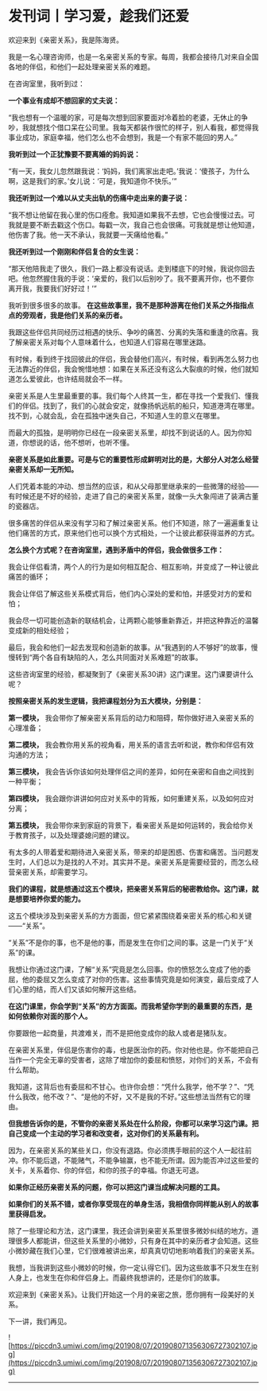 # 发刊词丨学习爱，趁我们还爱

欢迎来到《亲密关系》，我是陈海贤。

我是一名心理咨询师，也是一名亲密关系的专家。每周，我都会接待几对来自全国各地的伴侣，和他们一起处理亲密关系的难题。

在咨询室里，我听到过：

 **一个事业有成却不想回家的丈夫说：**

“我也想有一个温暖的家，可是每次想到回家要面对冷着脸的老婆，无休止的争吵，我就想找个借口呆在公司里。我每天都装作很忙的样子，别人看我，都觉得我事业成功，家庭幸福，他们怎么也不会想到，我是一个有家不能回的男人。”

 **我听到过一个正犹豫要不要离婚的妈妈说：**

“有一天，我女儿忽然跟我说：‘妈妈，我们离家出走吧。’我说：‘傻孩子，为什么啊，这是我们的家。’女儿说：‘可是，我知道你不快乐。’”

 **我还听到过一个难以从丈夫出轨的伤痛中走出来的妻子说：**

“我不想让他留在我心里的伤口痊愈。我知道如果我不去想，它也会慢慢过去。可我就是要不断去戳这个伤口。每戳一次，我自己也会很痛。可我就是想让他知道，他伤害了我。他一天不承认，我就要一天痛给他看。”

 **我还听到过一个刚刚和伴侣复合的女生说：**

“那天他陪我走了很久，我们一路上都没有说话。走到楼底下的时候，我说你回去吧。他忽然握住我的手说：‘亲爱的，我们以后别吵了。我不要离开你，也不要你离开我，我要我们好好过！’”

我听到很多很多的故事。 **在这些故事里，我不是那种游离在他们关系之外指指点点的旁观者，我是他们关系的亲历者。**

我跟这些伴侣共同经历过相遇的快乐、争吵的痛苦、分离的失落和重逢的欣喜。我了解亲密关系对每个人意味着什么，也知道人们容易在哪里迷路。

有时候，看到终于找回彼此的伴侣，我会替他们高兴，有时候，看到再怎么努力也无法靠近的伴侣，我会惋惜地想：如果在关系还没有这么大裂痕的时候，他们就知道怎么爱彼此，也许结局就会不一样。

亲密关系是人生里最重要的事。我们每个人终其一生，都在寻找一个爱我们、懂我们的伴侣。找到了，我们的心就会安定，就像扬帆远航的船只，知道港湾在哪里。找不到，心就会乱，会在孤独中迷失自己，不知道人生的意义在哪里。

而最大的孤独，是明明你已经在一段亲密关系里，却找不到说话的人。因为你知道，你想说的话，他不想听，也听不懂。

 **亲密关系是如此重要。可是与它的重要性形成鲜明对比的是，大部分人对怎么经营亲密关系却一无所知。**

人们凭着本能的冲动、想当然的应该，和从父母那里继承来的一些微薄的经验——有时候还是不好的经验，走进了自己的亲密关系里，就像一头大象闯进了装满古董的瓷器店。

很多痛苦的伴侣从来没有学习和了解过亲密关系。他们不知道，除了一遍遍重复让他们痛苦的方式，原来他们也可以换个方式相处，一个让彼此都获得滋养的方式。

 **怎么换个方式呢？在咨询室里，遇到矛盾中的伴侣，我会做很多工作：**

我会让伴侣看清，两个人的行为是如何相互配合、相互影响，并变成了一种让彼此痛苦的循环；

我会让伴侣了解这些关系模式背后，他们内心深处的爱和怕，并感受对方的爱和怕；

我会尽一切可能创造新的联结机会，让两颗心能够重新靠近，并把这种靠近的温馨变成新的相处经验；

最后，我会和他们一起去发现和创造新的故事。从“我遇到的人不够好”的故事，慢慢转到“两个各自有缺陷的人，怎么共同面对关系难题”的故事。

这些咨询室里的经验，都凝聚到了《亲密关系30讲》这门课里。这门课要讲什么呢？

 **按照亲密关系的发生逻辑，我把课程划分为五大模块，分别是：**

 **第一模块，** 我会带你了解亲密关系背后的动力和阻碍，帮你做好进入亲密关系的心理准备；

 **第二模块，** 我会教你用关系的视角看，用关系的语言去听和说，教你和伴侣有效沟通的方法；

 **第三模块，** 我会告诉你该如何处理伴侣之间的差异，如何在亲密和自由之间找到一种平衡；

 **第四模块，** 我会跟你讲讲如何应对关系中的背叛，如何重建关系，以及如何应对分离；

 **第五模块，** 我会带你来到家庭的背景下，看亲密关系是如何运转的，我会给你关于教育孩子，以及处理婆媳问题的建议。

有太多的人带着爱和期待进入亲密关系，带来的却是困惑、伤害和痛苦。当问题发生时，人们总以为是找的人不对。其实并不是。亲密关系是需要经营的，而怎么经营亲密关系，却需要学习。

 **我们的课程，就是想通过这五个模块，把亲密关系背后的秘密教给你。这门课，就是想要培养你爱的能力。**

这五个模块涉及到亲密关系的方方面面，但它紧紧围绕着亲密关系的核心和关键——“关系”。

“关系”不是你的事，也不是他的事，而是发生在你们之间的事。这是一门关于“关系”的课。

我想让你通过这门课，了解“关系”究竟是怎么回事。你的愤怒怎么变成了他的委屈，他的委屈又怎么变成了对你的伤害。这些事情究竟是如何演变，最后变成了人们心里的结，而人们又该如何解开这些结。

 **在这门课里，你会学到“关系”的方方面面。而我希望你学到的最重要的东西，是如何依赖你对面的那个人。**

你要跟他一起商量，共渡难关，而不是把他变成你的敌人或者是猪队友。

在亲密关系里，伴侣是伤害你的毒，也是医治你的药。你对他也是。你不能把自己当作一个完全无辜的受害者，这除了增加你的委屈和愤怒，对你们的关系，不会有什么帮助。

我知道，这背后也有委屈和不甘心。也许你会想：“凭什么我学，他不学？”、“凭什么我改，他不改？”、“是他的不好，又不是我的不好。”这些想法当然有它的理由。

 **但我想告诉你的是，不管你的亲密关系处在什么阶段，你都可以来学习这门课。把自己变成一个主动的学习者和改变者，这对你们的关系最有利。**

因为，在亲密关系的某些关口，你没有退路。你必须携手眼前的这个人一起往前冲。你不能后退，不能赌气，不能争输赢，也不能无所谓。因为能否冲过这些爱的关卡，关系着你、你的伴侣，和你的孩子的幸福。你退无可退。

 **如果你正经历亲密关系的问题，你可以把这门课当成解决问题的工具。**

 **如果你们的关系不错，或者你享受现在的单身生活，我相信你同样能从别人的故事里获得启发。**

除了一些理论和方法，这门课里，我还会讲到亲密关系里很多微妙纠结的地方。道理很多人都能讲，但这些关系里的小微妙，只有身在其中的亲历者才会知道。这些小微妙藏在我们心里，它们很难被讲出来，却真真切切地影响着我们的亲密关系。

我想，当我讲到这些小微妙的时候，你一定认得它们。因为这些故事不只发生在别人身上，也发生在你和伴侣身上。而最终我想讲的，还是你们的故事。

欢迎来到《亲密关系》。让我们开始这一个月的亲密之旅，愿你拥有一段美好的关系。

下一讲，我们再见。

![https://piccdn3.umiwi.com/img/201908/07/201908071356306727302107.jpg](https://piccdn3.umiwi.com/img/201908/07/201908071356306727302107.jpg)

---
